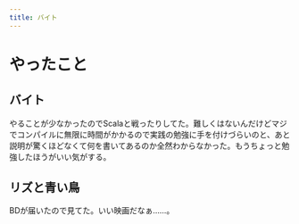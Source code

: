 ```yaml
---
title: バイト
---
```


# やったこと

## バイト

やることが少なかったのでScalaと戦ったりしてた。難しくはないんだけどマジでコンパイルに無限に時間がかかるので実践の勉強に手を付けづらいのと、あと説明が驚くほどなくて何を書いてあるのか全然わからなかった。もうちょっと勉強したほうがいい気がする。

## リズと青い鳥

BDが届いたので見てた。いい映画だなぁ……。